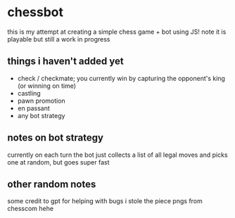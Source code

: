 # chessbot

this is my attempt at creating a simple chess game + bot using JS! note it is playable but still a work in progress

## things i haven't added yet

- check / checkmate; you currently win by capturing the opponent's king (or winning on time)
- castling
- pawn promotion
- en passant
- any bot strategy

## notes on bot strategy

currently on each turn the bot just collects a list of all legal moves and picks one at random, but goes super fast

## other random notes

some credit to gpt for helping with bugs
i stole the piece pngs from chesscom hehe
